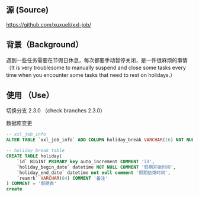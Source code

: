 ## 源 (Source)
https://github.com/xuxueli/xxl-job/

## 背景（Background）
遇到一些任务需要在节假日休息，每次都要手动暂停关闭，是一件很麻烦的事情
（It is very troublesome to manually suspend and close some tasks every time when you encounter some tasks that need to rest on holidays.）

## 使用 （Use）
切换分支 2.3.0 （check branches 2.3.0）

数据库变更
```sql
-- xxl_job_info
ALTER TABLE `xxl_job_info` ADD COLUMN holiday_break VARCHAR(16) NOT NULL DEFAULT 'CLOSE'

-- holiday break table
CREATE TABLE holiday(
    `id` BIGINT PRIMARY key auto_increment COMMENT 'id',
    `holiday_begin_date` datetime NOT NULL COMMENT '假期开始时间',
    `holiday_end_date` datetime not null comment '假期结束时间',
    `reamrk` VARCHAR(64) COMMENT '备注'
) COMMENT = '假期表'
create
```